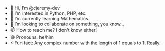 - 👋 Hi, I’m @cjeremy-dev
- 👀 I’m interested in Python, PHP, etc.
- 🌱 I’m currently learning Mathematics.
- 💞️ I’m looking to collaborate on something, you know...
- 📫 How to reach me? I don't know either!
- 😄 Pronouns: he/him
- ⚡ Fun fact: Any complex number with the length of 1 equals to 1. Really.

